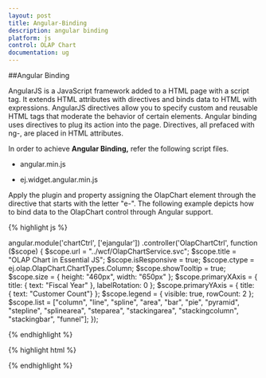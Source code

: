 ```yaml
---
layout: post
title: Angular-Binding
description: angular binding
platform: js
control: OLAP Chart
documentation: ug
---
```


##Angular Binding

AngularJS is a JavaScript framework added to a HTML page with a script tag. It extends HTML attributes with directives and binds data to HTML with expressions. AngularJS directives allow you to specify custom and reusable HTML tags that moderate the behavior of certain elements. Angular binding uses directives to plug its action into the page. Directives, all prefaced with ng-, are placed in HTML attributes.

In order to achieve **Angular Binding,** refer the following script files.

* angular.min.js

* ej.widget.angular.min.js

Apply the plugin and property assigning the OlapChart element through the directive that starts with the letter "e-". The following example depicts how to bind data to the OlapChart control through Angular support.

{% highlight js %}

angular.module('chartCtrl', ['ejangular'])
            .controller('OlapChartCtrl', function ($scope) {
                $scope.url = "../wcf/OlapChartService.svc";
                $scope.title = "OLAP Chart in Essential JS";
                $scope.isResponsive = true;
                $scope.ctype = ej.olap.OlapChart.ChartTypes.Column;
                $scope.showTooltip = true;
                $scope.size = { height: "460px", width: "650px" };
                $scope.primaryXAxis = { title: { text: "Fiscal Year" }, labelRotation: 0 };
                $scope.primaryYAxis = { title: { text: "Customer Count"} };
                $scope.legend = { visible: true, rowCount: 2 };
                $scope.list = ["column", "line", "spline", "area", "bar", "pie", "pyramid", "stepline", "splinearea", "steparea",
                "stackingarea", "stackingcolumn", "stackingbar", "funnel"];
            });

{% endhighlight %}

{% highlight html %}

<div id="OlapChart" ej-olapchart e-url="url" e-title-text="title" e-showtooltip="showTooltip" e-isResponsive ="isResponsive" e-animation="animation" e-commonseriesoptions-type="ctype" e-commonseriesoptions-tooltip-visible="showTooltip" e-size="size" e-primaryxaxis="primaryXAxis" e-primaryyaxis="primaryYAxis" e-legend="legend" e-load='loadTheme' />

{% endhighlight %}


